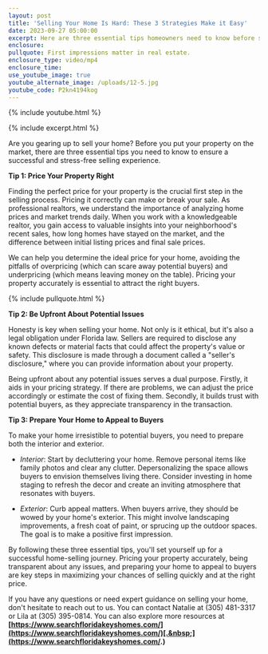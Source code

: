 ```yaml
---
layout: post
title: 'Selling Your Home Is Hard: These 3 Strategies Make it Easy'
date: 2023-09-27 05:00:00
excerpt: Here are three essential tips homeowners need to know before selling.
enclosure:
pullquote: First impressions matter in real estate.
enclosure_type: video/mp4
enclosure_time:
use_youtube_image: true
youtube_alternate_image: /uploads/12-5.jpg
youtube_code: P2kn4194kog
---
```

{% include youtube.html %}

{% include excerpt.html %}

Are you gearing up to sell your home? Before you put your property on the market, there are three essential tips you need to know to ensure a successful and stress-free selling experience.

**Tip 1: Price Your Property Right**

Finding the perfect price for your property is the crucial first step in the selling process. Pricing it correctly can make or break your sale. As professional realtors, we understand the importance of analyzing home prices and market trends daily. When you work with a knowledgeable realtor, you gain access to valuable insights into your neighborhood's recent sales, how long homes have stayed on the market, and the difference between initial listing prices and final sale prices.

We can help you determine the ideal price for your home, avoiding the pitfalls of overpricing (which can scare away potential buyers) and underpricing (which means leaving money on the table). Pricing your property accurately is essential to attract the right buyers.

{% include pullquote.html %}

**Tip 2: Be Upfront About Potential Issues**

Honesty is key when selling your home. Not only is it ethical, but it's also a legal obligation under Florida law. Sellers are required to disclose any known defects or material facts that could affect the property's value or safety. This disclosure is made through a document called a "seller's disclosure," where you can provide information about your property.

Being upfront about any potential issues serves a dual purpose. Firstly, it aids in your pricing strategy. If there are problems, we can adjust the price accordingly or estimate the cost of fixing them. Secondly, it builds trust with potential buyers, as they appreciate transparency in the transaction.

**Tip 3: Prepare Your Home to Appeal to Buyers**

To make your home irresistible to potential buyers, you need to prepare both the interior and exterior.

* *Interior*: Start by decluttering your home. Remove personal items like family photos and clear any clutter. Depersonalizing the space allows buyers to envision themselves living there. Consider investing in home staging to refresh the decor and create an inviting atmosphere that resonates with buyers.

* *Exterior*: Curb appeal matters. When buyers arrive, they should be wowed by your home's exterior. This might involve landscaping improvements, a fresh coat of paint, or sprucing up the outdoor spaces. The goal is to make a positive first impression.

By following these three essential tips, you'll set yourself up for a successful home-selling journey. Pricing your property accurately, being transparent about any issues, and preparing your home to appeal to buyers are key steps in maximizing your chances of selling quickly and at the right price.

If you have any questions or need expert guidance on selling your home, don't hesitate to reach out to us. You can contact Natalie at (305) 481-3317 or Lila at (305) 395-0814. You can also explore more resources at **[https://www.searchfloridakeyshomes.com/](https://www.searchfloridakeyshomes.com/)[.&nbsp;](https://www.searchfloridakeyshomes.com/.)**&nbsp;